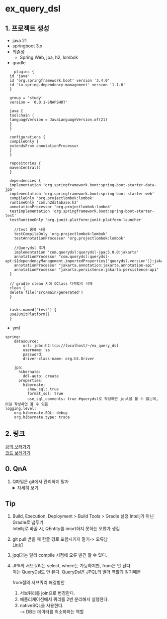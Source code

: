 # ex_query_dsl
## 1. 프로젝트 생성
- java 21
- springboot 3.x
- 의존성
  - Spring Web, jpa, h2, lombok
- gradle
```
    plugins {
  id 'java'
  id 'org.springframework.boot' version '3.4.0'
  id 'io.spring.dependency-management' version '1.1.6'
  }

  group = 'study'
  version = '0.0.1-SNAPSHOT'

  java {
  toolchain {
  languageVersion = JavaLanguageVersion.of(21)
  }
  }
  
  configurations {
  compileOnly {
  extendsFrom annotationProcessor
  }
  }
  
  repositories {
  mavenCentral()
  }
  
  dependencies {
  implementation 'org.springframework.boot:spring-boot-starter-data-jpa'
  implementation 'org.springframework.boot:spring-boot-starter-web'
  compileOnly 'org.projectlombok:lombok'
  runtimeOnly 'com.h2database:h2'
  annotationProcessor 'org.projectlombok:lombok'
  testImplementation 'org.springframework.boot:spring-boot-starter-test'
  testRuntimeOnly 'org.junit.platform:junit-platform-launcher'

    //test 롬복 사용
    testCompileOnly 'org.projectlombok:lombok'
    testAnnotationProcessor 'org.projectlombok:lombok'
	
    //Querydsl 추가
    implementation 'com.querydsl:querydsl-jpa:5.0.0:jakarta'
    annotationProcessor "com.querydsl:querydsl-apt:${dependencyManagement.importedProperties['querydsl.version']}:jakarta"
    annotationProcessor "jakarta.annotation:jakarta.annotation-api"
    annotationProcessor "jakarta.persistence:jakarta.persistence-api"
  }
  
  // gradle clean 시에 QClass 디렉토리 삭제
  clean {
  delete file('src/main/generated')
  }
  
  
  tasks.named('test') {
  useJUnitPlatform()
  }
```
- yml
```
spring:
    datasource:
        url: jdbc:h2:tcp://localhost/~/ex_query_dsl
        username: sa
        password:
        driver-class-name: org.h2.Driver

    jpa:
      hibernate:
        ddl-auto: create
      properties:
        hibernate:
          show_sql: true
          format_sql: true
          use_sql_comments: true #querydsl로 작성하면 jqpl을 볼 수 없는데, 이걸 작성하면 볼 수 있음
logging.level:
    org.hibernate.SQL: debug
    org.hibernate.type: trace
```

## 2. 링크
[강의 보러가기](https://www.inflearn.com/course/querydsl-%EC%8B%A4%EC%A0%84/dashboard)   
[코드 보러가기](https://github.com/izzy80/ex_query_dsl/blob/main/src/test/java/study/ex_query_dsl/QuerydslBasicTest.java)

## 0. QnA
1. Q파일은 git에서 관리하지 말자
   <details>
   <summary>자세히 보기</summary>
   충돌이 일어날 가능성이 있다. </br>
   [Link 1](https://www.inflearn.com/questions/875369)
   </details>

## Tip
1. Build, Execution, Deployment > Build Tools > Gradle 설정 Intellj가 아닌 Gradle로 냅두기.  
    Intellij로 바꿀 시, QEntity를 imort하지 못하는 오류가 생김
2. git pull 받을 때 한글 경로 포함시키지 말기-> 오류남   
    [Link1](https://www.inflearn.com/questions/1116732)
3. jpql과는 달리 compile 시점에 오류 발견 할 수 있다. 
4. JPA의 서브쿼리는 select, where는 가능하지만, from은 안 된다.  
   이는 QueryDsl도 안 된다. QueryDsl은 JPQL의 빌더 역할과 같기때문
   
    from절의 서브쿼리 해결방안
   1. 서브쿼리를 join으로 변경한다.
   2. 애플리케이션에서 쿼리를 2번 분리해서 실행한다.
   3. nativeSQL을 사용한다.   
   -> DB는 데이터를 최소화하는 역할
